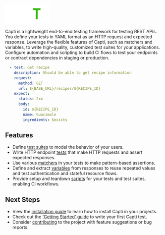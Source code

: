 
![Capti](./images/capti_logo.png)

Capti is a lightweight end-to-end testing framework for testing REST APIs. You define your tests in YAML format as an HTTP request and expected response. Leverage the flexible features of Capti, such as matchers and variables, to write high-quality, customized test suites for your applications. Configure automation and scripting to build CI flows to test your endpoints or contract dependencies in staging or production. 

```yaml
  - test: Get recipe
    description: Should be able to get recipe information
    request:
      method: GET
      url: ${BASE_URL}/recipes/${RECIPE_ID}
    expect:
      status: 2xx
      body:
        id: ${RECIPE_ID}
        name: Guacamole
        ingredients: $exists
```

## Features

- Define [test suites](./configuration/suites.md) to model the behavior of your users.
- Write HTTP endpoint [tests](./configuration/tests.md) that make HTTP requests and assert expected responses.
- Use various [matchers](./matchers.md) in your tests to make pattern-based assertions.
- Define and extract [variables](./variables.md) from responses to reuse repeated values and test authentication and stateful resource flows.
- Provide setup and teardown [scripts](./configuration/scripts.md) for your tests and test suites, enabling CI workflows.

## Next Steps

- View the [installation guide](./installation.md) to learn how to install Capti in your projects.
- Check out the ['Getting Started' guide](./getting_started.md) to write your first Capti test.
- Consider [contributing](./contributing.md) to the project with feature suggestions or bug reports.

